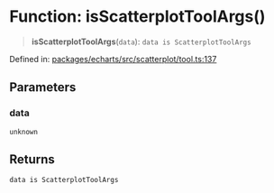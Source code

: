 # Function: isScatterplotToolArgs()

> **isScatterplotToolArgs**(`data`): `data is ScatterplotToolArgs`

Defined in: [packages/echarts/src/scatterplot/tool.ts:137](https://github.com/GeoDaCenter/openassistant/blob/2c7e2a603db0fcbd6603996e5ea15006191c5f7f/packages/echarts/src/scatterplot/tool.ts#L137)

## Parameters

### data

`unknown`

## Returns

`data is ScatterplotToolArgs`
